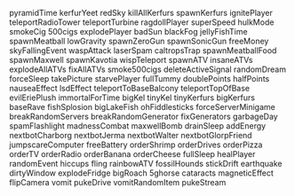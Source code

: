pyramidTime
kerfurYeet
redSky
killAllKerfurs
spawnKerfurs
ignitePlayer
teleportRadioTower
teleportTurbine
ragdollPlayer
superSpeed
hulkMode
smokeCig
500cigs
explodePlayer
badSun
blackFog
jellyFishTime
spawnMeatball
lowGravity
spawnZeroGun
spawnSonicGun
freeMoney
skyFallingEvent
waspAttack
laserSpam
caltropsTrap
spawnMeatballFood
spawnMaxwell
spawnKavotia
wispTeleport
spawnATV
insaneATVs
explodeAllATVs
fixAllATVs
smoke500cigs
deleteActiveSignal
randomDream
forceSleep
takePicture
starvePlayer
fullTummy
doublePoints
halfPoints
nauseaEffect
lsdEffect
teleportToBaseBalcony
teleportTopOfBase
evilEriePlush
immortalForTime
bigKel
tinyKel
tinyKerfurs
bigKerfurs
baseRave
fishSplosion
bigLakeFish
ohFiddlesticks
forceServerMinigame
breakRandomServers
breakRandomGenerator
fixGenerators
garbageDay
spamFlashlight
madnessCombat
maxwellBomb
drainSleep
addEnergy
nextbotCharborg
nextbotJerma
nextbotWalter
nextbotGlorpFriend
jumpscareComputer
freeBattery
orderShrimp
orderDrives
orderPizza
orderTV
orderRadio
orderBanana
orderCheese
fullSleep
healPlayer
randomEvent
hiccups
fling
rainbowATV
fossilHounds
stickDrift
earthquake
dirtyWindow
explodeFridge
bigRoach
5ghorse
cataracts
magneticEffect
flipCamera
vomit
pukeDrive
vomitRandomItem
pukeStream
